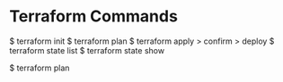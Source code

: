 # Terraform Commands

$ terraform init
$ terraform plan 
$ terraform apply > confirm > deploy
$ terraform state list
$ terraform state show <xxxx>

$ terraform plan